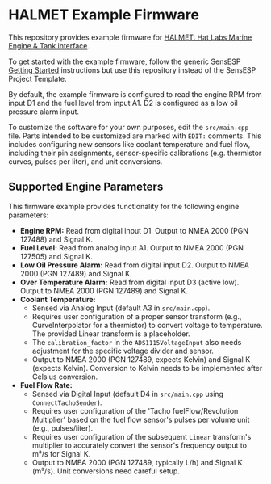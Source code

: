 # HALMET Example Firmware

This repository provides example firmware for [HALMET: Hat Labs Marine Engine & Tank interface](https://shop.hatlabs.fi/products/halmet).

To get started with the example firmware, follow the generic SensESP [Getting Started](https://signalk.org/SensESP/pages/getting_started/) instructions but use this repository instead of the SensESP Project Template.

By default, the example firmware is configured to read the engine RPM from input D1 and the fuel level from input A1. D2 is configured as a low oil pressure alarm input.

To customize the software for your own purposes, edit the `src/main.cpp` file.
Parts intended to be customized are marked with `EDIT:` comments.
This includes configuring new sensors like coolant temperature and fuel flow,
including their pin assignments, sensor-specific calibrations (e.g. thermistor curves,
pulses per liter), and unit conversions.

## Supported Engine Parameters

This firmware example provides functionality for the following engine parameters:

*   **Engine RPM:** Read from digital input D1. Output to NMEA 2000 (PGN 127488) and Signal K.
*   **Fuel Level:** Read from analog input A1. Output to NMEA 2000 (PGN 127505) and Signal K.
*   **Low Oil Pressure Alarm:** Read from digital input D2. Output to NMEA 2000 (PGN 127489) and Signal K.
*   **Over Temperature Alarm:** Read from digital input D3 (active low). Output to NMEA 2000 (PGN 127489) and Signal K.
*   **Coolant Temperature:**
    *   Sensed via Analog Input (default A3 in `src/main.cpp`).
    *   Requires user configuration of a proper sensor transform (e.g., CurveInterpolator for a thermistor) to convert voltage to temperature. The provided Linear transform is a placeholder.
    *   The `calibration_factor` in the `ADS1115VoltageInput` also needs adjustment for the specific voltage divider and sensor.
    *   Output to NMEA 2000 (PGN 127489, expects Kelvin) and Signal K (expects Kelvin). Conversion to Kelvin needs to be implemented after Celsius conversion.
*   **Fuel Flow Rate:**
    *   Sensed via Digital Input (default D4 in `src/main.cpp` using `ConnectTachoSender`).
    *   Requires user configuration of the 'Tacho fuelFlow/Revolution Multiplier' based on the fuel flow sensor's pulses per volume unit (e.g., pulses/liter).
    *   Requires user configuration of the subsequent `Linear` transform's multiplier to accurately convert the sensor's frequency output to m³/s for Signal K.
    *   Output to NMEA 2000 (PGN 127489, typically L/h) and Signal K (m³/s). Unit conversions need careful setup.
